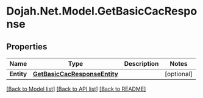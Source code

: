 # Dojah.Net.Model.GetBasicCacResponse

## Properties

Name | Type | Description | Notes
------------ | ------------- | ------------- | -------------
**Entity** | [**GetBasicCacResponseEntity**](GetBasicCacResponseEntity.md) |  | [optional] 

[[Back to Model list]](../README.md#documentation-for-models) [[Back to API list]](../README.md#documentation-for-api-endpoints) [[Back to README]](../README.md)

